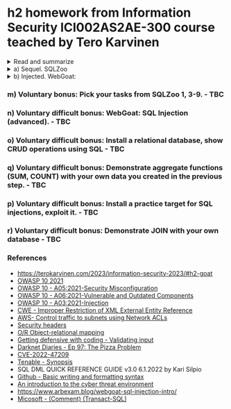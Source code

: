 # h2 homework from Information Security ICI002AS2AE-300 course teached by Tero Karvinen

<details><summary>Read and summarize</summary>
<p>
       <summary> 1. OWASP: OWASP 10 2021</summary>
              a. A05:2021-Security Misconfiguration
       
* Overview - upranked from #6 to #5, part of the reason is the shift toward highly configurable softwares. Including CWE16 (Config.) and CWE611 (Improper Restriction of XML Extension Entity Reference).
       
* Description:
       * list of application features potentially increasing the application's vulnerability
       * missing proper security hardening accross any part of the app stack of improperly configured permissions on cloud services,
       * unnecessary featured enabled or installed (ports, pages, accounts, priviliges, etc.)
       * default account setup enabled and unchanged, 
       * error messages revealing too much,
       * latest security features disabled or not configured securely,
       * security setting in application servers, framework, libaries, databases, etc. not set to secure values,
       * server does not send security headers/directives, or not set to secure values, 
       * outdated or vulnerable software 
                
* Preventive method - implement secure installation process, including
                *       automated, repeatable hardening process making it fast and easey to deploy another environment that is properly locked down. Different environments (Dev, QA, prod.) should be configured identically with different credetials used for each. 
                *       platform without unnecessary features, doc and sample. Remove / uninstall any unused features. 
                *       review and upadte the configurations, review cloud storage permissions. 
                *       segmented application architecture between components / tenants / groups 
                *       sending security directives to clients 
                *       having automated process to verify if the configuration and settings in all env. are effective. 

* Examples
       *      s1 - application server with sample applications not removed from production servers. One of these application is the adm console with default password unchanged.
        *     s2 - directory listing is not disabled on the server. Attacker found, dowloaded the file, and later could be able to see the code and find flaw in the app. access control. 
        *     s3 - cloud service provider with default sharing permissions open to the Internet by other users. 
                       
       b. A06:2021-Vulnerable and Outdated Components
        
* Overview - previously named Using Components with Known Vulnerabilities and ranked #2 in Top 10 community survey. This is the only cat. not having any CVEs (Common Vulnerabilities and Exposured) mapped to the included CWEs (Common Weakness Enumeration). Including  CWE1104 - Use of Unmaintained 3rd party components. 

* Description - risks posed by
        *       not knowing the version of all components whether directly or nested used (client-side/server-side),  
        *       using vulnerable, unsupported, or outdated software (OS, web/app server, DBMS, app, APIs and all components, lib), 
        *       not scanning regularly, not subcribing to security bulettins, 
        *       not fixing or upgradingthe underlying platform, frameworks duly,
        *       not testing the compatibility of updated, upgraded, or patched lib by SD, 
        *       not securing the components' config. 
                            
* Preventive methods - having ongoing patch management process in place
        *       removing unused features, files, doc, components
        *       regularly conducting inventory of all versions of used components (client/server- sides) and their related tools, regularly checking official sources like CVE (Common Vul & Exp.) and NVD (Nat. Vul. Db) for vulnerabilities, use automated software analysis tools, subcribing to security email alerts 
        *       getting components ONLY from official sources over secure links. 
        *       checking unmaintained/older libs /components. Considering deploying virtual patch to check or protect against discovered issue. 
                                
* Example
        *       accidental flaws (coding error) or intentional (backdoor) when running components
        *       automated tools enabling locating unpatched/misconf. systems. 
                                
       c. A03:2021-Injection             
        
* Overview - downranked from #2 to #3, with **more than 90%** application tested for some form of injection, including CWE79-Cross-side Scripting, CWE89 - **SQL Injection**, and 73 - Ext. Control of File Name of Path. Common injections include SQL, NoSQL, OS command, etc. 

* Description- risks are posed when 
        *       data not validated, filtered or cleaned by the app,
        *       dynamic queries with no escaping possibility are used directly
        *       "bad" data is used within OR (Object relational mapping) search param. to get extra, sensitive records. 
        *       "bad" data is used or concat. directly     
                            
* Preventive methods
        *       use a safe API with conditioned interface, avoid using the interpreter entirely
        *       use positive server-side input validation (allowlist as in [Getting defensive with coding - Validating input](https://blog.securityinnovation.com/blog/2013/11/getting-defensive-with-coding-validating-input.html) - not a  complete measure for mobile app though
        *       escape issue 
        *       use LIMIT + other SQL controls to prevent mass records leak in case of SQL injection
              
<summary> 2. Any episode from Darknet Diaries. - Ep 97: The Pizza Problem (https://darknetdiaries.com/episode/97/) </summary>

The episode told about Myles and his stressful experience when someone was trying to get his Instagram handle (OG - Original Gangster) persistently with several attemps like SIM swapping, calling him over, threatening him and his family (sending pizza to his address using his old phone number, other examples would be sending taxi, police, reporting a fire/gunfight and on). Even with with the tech background and the connections he had, he eventually gave up because of the pressure not only on him but his whole family - parents, children, partner, and on, and although he did file the case with the police, it was not taken seriously because the police or even the FBI haven't been trained for that. 

At the end of the episode, Nicole Beckwith was mentioned - she provides training, courses on this and her advice for the victims when being harassed, stalked was to go and file a complaint with the IC3 (Internet Crime Complaint Center) ran by the FBI or take it to the local FBI, or Secret Service.

What did you learn? No matter how silly it may sound (an orginial, short, animal-name IG handle), each piece of your personal data is worthy and there are hackers out there who are willing to chase for it at all costs. They are persistent, they are brutal. Prepare for that despite how hard you try to protect it, you may as well lose the battle. 

* Threat actors: according to https://cyber.gc.ca/en/guidance/introduction-cyber-threat-environment, I would put the one (there are more than one, maybe a group from what implied in the podcast) from the podcast "Cybercriminals who are often financially motivated"

* Exploits - PIN swapping method as used in the beginning of podcast, his address, his name and his family data.
 
* Vulnerabilities - how his number to the SIM can be disconnected by someone calling to the phone service provider pretending to be him and change the number connected to his SIM card, then having access to his account (email,etc.) and get access on his personal data (banking, social media account), how the current system is not ready to handle such cases (lack of experience and skills, lack of understanding "but how it would affect the "victim", etc.) 
impact - loss of his private data, feeling insecure (not only for himself but for people around him) 

* How could defenders mitigate the attack better? - after this podcast, I really don't see how Myles could have done better in this case (he had the knowledge, he had the connections and experiences and still surrendered). The only thing I can see, probably in the hand of government, officials - they need to be trained to understand that it's a crime and how harmful it may be. 

* How could the attackers improve their attack? 
                
<summary> 3. Pick a CVE (Common Vulnerabilities and Exposures), and briefly explain it & why it matters </summary>
CVE-2022-4720   - A "support user" account exists on the device and appears to be a backdoor for Technical Support staff. This account has a **default password and cannot be changed** by a user via **any normally accessible means.** .  In my understanding, it would fall under OWASP A05:2021-Security Misconfiguration as mentioned above with hardcoded/default credentials (default, unchanged). Solutiongiven by Tenable was to "apply the most recent vendor supplied patch". [Tenable - Synopsis] https://www.tenable.com/security/research/tra-2022-37
</p>
</details>

<details><summary> a) Sequel. SQLZoo </summary>
<p>
### a) Sequel. Solve SQLZoo:
        0 SELECT basics - basic tasks to get used to SELECT FROM WHERE (condition applied) 
<img width="518" alt="h2_Select_basics_01" src="https://user-images.githubusercontent.com/99587532/215873247-82aa542f-d9ca-4cd3-b921-efd3d0c2a4d0.png">
<img width="512" alt="h2_Select_basics_02" src="https://user-images.githubusercontent.com/99587532/215873257-c9022b4b-d34c-4b6a-856d-56f92cfd232f.png">
<img width="517" alt="h2_Select_basics_03" src="https://user-images.githubusercontent.com/99587532/215873267-7840a613-dab8-4b71-911f-cf096c06cf9b.png">

        2 SELECT from World, from first subtask to 5 "France, Germany, Italy"
                1. Read the note about how, what kind of data stored in the table "world"
                
                2. Large countries - using WHERE with operators (>=) 

                3. Per capita GDP - 
                using division operator (/), AS to rename the column result to "per capita GDP" + applying condition with WHERE to filter the results.
                
<img width="517" alt="h2_Select_world_03" src="https://user-images.githubusercontent.com/99587532/215873284-fd8b7133-3dca-4ea0-b416-eb7d3d2d9054.png">
                4. South America In millions - using division operator (/) to calculate population in millions + WHERE to apply the condition (continent = 'South Africa')
                
 <img width="522" alt="h2_Select_world_04" src="https://user-images.githubusercontent.com/99587532/215873289-acdb3a7b-0b18-4435-9787-d608383040bc.png">
                5. France, Germany, Italy - using WHERE ... IN (search conditinon for a set of given values) 
                
<img width="519" alt="h2_Select_world_05 " src="https://user-images.githubusercontent.com/99587532/215873296-6c78c054-e838-4001-b25b-0b7843f9034f.png">
        </p>
</details>
<details><summary> b) Injected. WebGoat:  </summary>
<p>
### b) Injected. Solve WebGoat: 
        A1 Injection (intro)
        
        page 5. GRANT ALTER TABLE TO (all schemas as the task asked for "tables")  vs GRANT ALTER ON TABLE TO (one specific schema) - https://dba.stackexchange.com/questions/317844/grant-alter-to-role-vs-grant-alter-on-schema
        
        page 9. the command shown here was quite confusing so at first it took me few times to get through (the right command line was shown under the result)  
         ![image](https://user-images.githubusercontent.com/99587532/215704214-d8cde9d8-05a4-41e7-ac43-3aa19b5c5e1a.png)
         
        page 11. and the TAN - this one took me quite a while to figure out the solution. While searching, I found 2 approaches: 
        1. More often used - and for me also easier to understand (employee can be of any value while for the "Authentication TAN"- special attention needs to be paid to the syntax ...' OR '1' = '1
        ![image](https://user-images.githubusercontent.com/99587532/215862392-21a8d0ef-e6e4-4c94-acc9-d624c7aab055.png)
        
        2.  From https://www.arbexam.blog/webgoat-sql-injection-intro/, here the "Authentication TAN" can be of any value, while for the "employee" field the input would look like a' OR '1' = '1'-- (as explained in the blog "– was important as it makes the rest of the query commented out" 
    See    -- Comment as explained by https://learn.microsoft.com/en-us/sql/t-sql/language-elements/comment-transact-sql?view=sql-server-ver16), 

        I would rather use the 1st approach as it's much visible for me.
        
        12. Update the salary  
        ![image](https://user-images.githubusercontent.com/99587532/215867587-bb1614c8-72cb-4e58-8a13-434929d18b28.png)
        Quite similar to what was used for the previous task 
        as the task ask for updating the salary of JS so that it would be higher than Tobi (77000) and Bob (83700), I've modestly updated JS' salary to 85000. Hope he's now happy. 
        for Authentication TAN: Smith '; UPDATE employees SET salary = 85000 WHERE last_name='Smith
        for employee name - any value would work here. 
        
        13. Delete the log
        I used the DROP here and the ;
        '; DROP TABLE access_log --
        or 
        '; DROP TABLE access_log;--
       again the -- was used here to comment all that out. 
       
       These tasks are not very difficult but may be tricky to get through at first, especially with the ' location in the command. 
</p>
</details>

### m) Voluntary bonus: Pick your tasks from SQLZoo 1, 3-9. - TBC 
### n) Voluntary difficult bonus: WebGoat: SQL Injection (advanced). - TBC 
### o) Voluntary difficult bonus: Install a relational database, show CRUD operations using SQL - TBC 
### q) Voluntary difficult bonus: Demonstrate aggregate functions (SUM, COUNT) with your own data you created in the previous step. - TBC 
### p) Voluntary difficult bonus: Install a practice target for SQL injections, exploit it. - TBC 
### r) Voluntary difficult bonus: Demonstrate JOIN with your own database - TBC 


### References
* https://terokarvinen.com/2023/information-security-2023/#h2-goat
* [OWASP 10 2021](https://owasp.org/Top10/)
* [OWASP 10 - A05:2021-Security Misconfiguration](https://owasp.org/Top10/A05_2021-Security_Misconfiguration/)
* [OWASP 10 - A06:2021-Vulnerable and Outdated Components](https://owasp.org/Top10/A06_2021-Vulnerable_and_Outdated_Components/)
* [OWASP 10 - A03:2021-Injection](https://owasp.org/Top10/A03_2021-Injection/)
* [CWE - Improper Restriction of XML External Entity Reference](https://cwe.mitre.org/data/definitions/611.html)
* [AWS- Control traffic to subnets using Network ACLs](https://docs.aws.amazon.com/vpc/latest/userguide/vpc-network-acls.html)
* [Security headers](https://securityheaders.com/)
* [O/R Object-relational mapping](https://en.wikipedia.org/wiki/Object%E2%80%93relational_mapping) 
* [Getting defensive with coding - Validating input](https://blog.securityinnovation.com/blog/2013/11/getting-defensive-with-coding-validating-input.html) 
* [Darknet Diaries - Ep 97: The Pizza Problem](https://darknetdiaries.com/episode/97/)
* [CVE-2022-47209](https://cve.mitre.org/cgi-bin/cvename.cgi?name=CVE-2022-47209) 
* [Tenable - Synopsis](https://www.tenable.com/security/research/tra-2022-37)
* SQL DML QUICK REFERENCE GUIDE v3.0 6.1.2022 by Kari Silpio 
* [Github - Basic writing and formatting syntax](https://docs.github.com/en/get-started/writing-on-github/getting-started-with-writing-and-formatting-on-github/basic-writing-and-formatting-syntax)
* [An introduction to the cyber threat environment](https://cyber.gc.ca/en/guidance/introduction-cyber-threat-environment) 
* https://www.arbexam.blog/webgoat-sql-injection-intro/
* [Micosoft - (Comment) (Transact-SQL)](https://learn.microsoft.com/en-us/sql/t-sql/language-elements/comment-transact-sql?view=sql-server-ver16)
